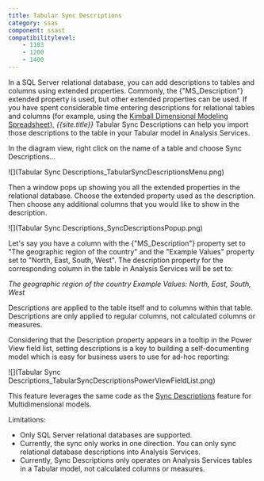 ```yaml
---
title: Tabular Sync Descriptions
category: ssas
component: ssast
compatibilitylevel:  
    - 1103
    - 1200
    - 1400
---
```


In a SQL Server relational database, you can add descriptions to tables and columns using extended properties. Commonly, the {"MS_Description"} extended property is used, but other extended properties can be used. If you have spent considerable time entering descriptions for relational tables and columns (for example, using the [Kimball Dimensional Modeling Spreadsheet](http://www.kimballgroup.com/html/booksMDWTtools.html)), *{{site.title}}* Tabular Sync Descriptions can help you import those descriptions to the table in your Tabular model in Analysis Services.

In the diagram view, right click on the name of a table and choose Sync Descriptions...

![](Tabular Sync Descriptions_TabularSyncDescriptionsMenu.png)

Then a window pops up showing you all the extended properties in the relational database. Choose the extended property used as the description. Then choose any additional columns that you would like to show in the description.

![](Tabular Sync Descriptions_SyncDescriptionsPopup.png)

Let's say you have a column with the {"MS_Description"} property set to "The geographic region of the country" and the "Example Values" property set to "North, East, South, West". The description property for the corresponding column in the table in Analysis Services will be set to:

_The geographic region of the country_
_Example Values: North, East, South, West_

Descriptions are applied to the table itself and to columns within that table. Descriptions are only applied to regular columns, not calculated columns or measures.

Considering that the Description property appears in a tooltip in the Power View field list, setting descriptions is a key to building a self-documenting model which is easy for business users to use for ad-hoc reporting:

![](Tabular Sync Descriptions_TabularSyncDescriptionsPowerViewFieldList.png)

This feature leverages the same code as the [Sync Descriptions](../SyncDescriptions) feature for Multidimensional models.

Limitations:

* Only SQL Server relational databases are supported.
* Currently, the sync only works in one direction. You can only sync relational database descriptions into Analysis Services.
* Currently, Sync Descriptions only operates on Analysis Services tables in a Tabular model, not calculated columns or measures.

